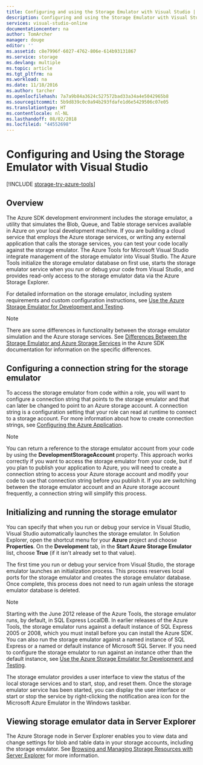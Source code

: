 ```yaml
---
title: Configuring and using the Storage Emulator with Visual Studio | Microsoft Docs
description: Configuring and using the Storage Emulator with Visual Studio
services: visual-studio-online
documentationcenter: na
author: TomArcher
manager: douge
editor: ''
ms.assetid: c8e7996f-6027-4762-806e-614b93131867
ms.service: storage
ms.devlang: multiple
ms.topic: article
ms.tgt_pltfrm: na
ms.workload: na
ms.date: 11/18/2016
ms.author: tarcher
ms.openlocfilehash: 7a7a9b84a3624c527572bad33a34a4e5042965b8
ms.sourcegitcommit: 5b9d839c0c0a94b293fdafe1d6e5429506c07e05
ms.translationtype: HT
ms.contentlocale: nl-NL
ms.lasthandoff: 08/02/2018
ms.locfileid: "44552698"
---
```

# <a name="configuring-and-using-the-storage-emulator-with-visual-studio"></a>Configuring and Using the Storage Emulator with Visual Studio
[!INCLUDE [storage-try-azure-tools](../includes/storage-try-azure-tools.md)]

## <a name="overview"></a>Overview
The Azure SDK development environment includes the storage emulator, a utility that simulates the Blob, Queue, and Table storage services available in Azure on your local development machine. If you are building a cloud service that employs the Azure storage services, or writing any external application that calls the storage services, you can test your code locally against the storage emulator. The Azure Tools for Microsoft Visual Studio integrate management of the storage emulator into Visual Studio. The Azure Tools initialize the storage emulator database on first use, starts the storage emulator service when you run or debug your code from Visual Studio, and provides read-only access to the storage emulator data via the Azure Storage Explorer.

For detailed information on the storage emulator, including system requirements and custom configuration instructions, see [Use the Azure Storage Emulator for Development and Testing](storage/storage-use-emulator.md).

> [!NOTE]
> There are some differences in functionality between the storage emulator simulation and the Azure storage services. See [Differences Between the Storage Emulator and Azure Storage Services](storage/storage-use-emulator.md) in the Azure SDK documentation for information on the specific differences.
> 
> 

## <a name="configuring-a-connection-string-for-the-storage-emulator"></a>Configuring a connection string for the storage emulator
To access the storage emulator from code within a role, you will want to configure a connection string that points to the storage emulator and that can later be changed to point to an Azure storage account. A connection string is a configuration setting that your role can read at runtime to connect to a storage account. For more information about how to create connection strings, see [Configuring the Azure Application](https://msdn.microsoft.com/library/azure/2da5d6ce-f74d-45a9-bf6b-b3a60c5ef74e#BK_SettingsPage).

> [!NOTE]
> You can return a reference to the storage emulator account from your code by using the **DevelopmentStorageAccount** property. This approach works correctly if you want to access the storage emulator from your code, but if you plan to publish your application to Azure, you will need to create a connection string to access your Azure storage account and modify your code to use that connection string before you publish it. If you are switching between the storage emulator account and an Azure storage account frequently, a connection string will simplify this process.
> 
> 

## <a name="initializing-and-running-the-storage-emulator"></a>Initializing and running the storage emulator
You can specify that when you run or debug your service in Visual Studio, Visual Studio automatically launches the storage emulator. In Solution Explorer, open the shortcut menu for your **Azure** project and choose **Properties**. On the **Development** tab, in the **Start Azure Storage Emulator** list, choose **True** (if it isn't already set to that value).

The first time you run or debug your service from Visual Studio, the storage emulator launches an initialization process. This process reserves local ports for the storage emulator and creates the storage emulator database. Once complete, this process does not need to run again unless the storage emulator database is deleted.

> [!NOTE]
> Starting with the June 2012 release of the Azure Tools, the storage emulator runs, by default, in SQL Express LocalDB. In earlier releases of the Azure Tools, the storage emulator runs against a default instance of SQL Express 2005 or 2008, which you must install before you can install the Azure SDK. You can also run the storage emulator against a named instance of SQL Express or a named or default instance of Microsoft SQL Server. If you need to configure the storage emulator to run against an instance other than the default instance, see [Use the Azure Storage Emulator for Development and Testing](storage/storage-use-emulator.md).
> 
> 

The storage emulator provides a user interface to view the status of the local storage services and to start, stop, and reset them. Once the storage emulator service has been started, you can display the user interface or start or stop the service by right-clicking the notification area icon for the Microsoft Azure Emulator in the Windows taskbar.

## <a name="viewing-storage-emulator-data-in-server-explorer"></a>Viewing storage emulator data in Server Explorer
The Azure Storage node in Server Explorer enables you to view data and change settings for blob and table data in your storage accounts, including the storage emulator. See [Browsing and Managing Storage Resources with Server Explorer](https://msdn.microsoft.com/library/azure/ff683677.aspx) for more information.


